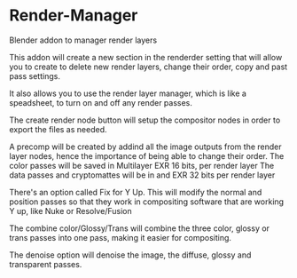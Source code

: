 # Render-Manager
Blender addon to manager render layers

This addon will create a new section in the renderder setting that will allow you to create to delete new render layers, change their order, copy and past pass settings.

It also allows you to use the render layer manager, which is like a speadsheet, to turn on and off any render passes.

The create render node button will setup the compositor nodes in order to export the files as needed.

A precomp will be created by addind all the image outputs from the render layer nodes, hence the importance of being able to change their order.
The color passes will be saved in Multilayer EXR 16 bits, per render layer
The data passes and cryptomattes will be in and EXR 32 bits per render layer

There's an option called Fix for Y Up. This will modify the normal and position passes so that they work in compositing software that are working Y up, like Nuke or Resolve/Fusion

The combine color/Glossy/Trans will combine the three color, glossy or trans passes into one pass, making it easier for compositing.

The denoise option will denoise the image, the diffuse, glossy and transparent passes. 
